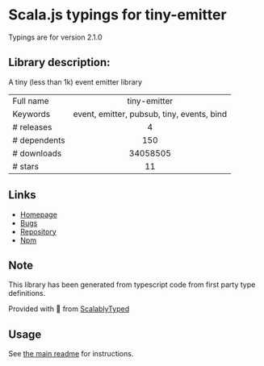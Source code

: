 
# Scala.js typings for tiny-emitter

Typings are for version 2.1.0

## Library description:
A tiny (less than 1k) event emitter library

|                    |                 |
| ------------------ | :-------------: |
| Full name          | tiny-emitter |
| Keywords           | event, emitter, pubsub, tiny, events, bind |
| # releases         | 4 |
| # dependents       | 150 |
| # downloads        | 34058505 |
| # stars            | 11 |

## Links
- [Homepage](https://github.com/scottcorgan/tiny-emitter#readme)
- [Bugs](https://github.com/scottcorgan/tiny-emitter/issues)
- [Repository](https://github.com/scottcorgan/tiny-emitter)
- [Npm](https://www.npmjs.com/package/tiny-emitter)
    


## Note
This library has been generated from typescript code from first party type definitions.

Provided with :purple_heart: from [ScalablyTyped](https://github.com/oyvindberg/ScalablyTyped)

## Usage
See [the main readme](../../readme.md) for instructions.



